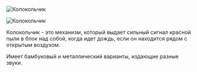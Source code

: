 ![Колокольчик](block:betterwithmods:bamboo_chime)

![Колокольчик](block:betterwithmods:metal_chime)

Колокольчик - это механизм, который выдает сильный сигнал красной пыли в блок над собой, когда идет дождь, если он находится рядом с открытым воздухом.

Имеет бамбуковый и металлический варианты, издающие разные звуки.

